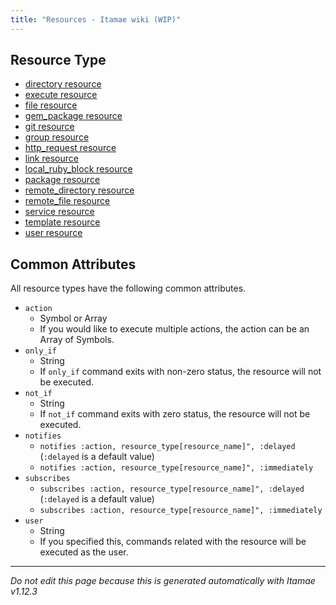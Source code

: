 ```yaml
---
title: "Resources - Itamae wiki (WIP)"
---
```


## Resource Type

- [directory resource](/directory-resource)
- [execute resource](/execute-resource)
- [file resource](/file-resource)
- [gem_package resource](/gem_package-resource)
- [git resource](/git-resource)
- [group resource](/group-resource)
- [http_request resource](/http_request-resource)
- [link resource](/link-resource)
- [local_ruby_block resource](/local_ruby_block-resource)
- [package resource](/package-resource)
- [remote_directory resource](/remote_directory-resource)
- [remote_file resource](/remote_file-resource)
- [service resource](/service-resource)
- [template resource](/template-resource)
- [user resource](/user-resource)

## Common Attributes

All resource types have the following common attributes.

- `action`
  - Symbol or Array
  - If you would like to execute multiple actions, the action can be an Array of Symbols.
- `only_if`
  - String
  - If `only_if` command exits with non-zero status, the resource will not be executed.
- `not_if`
  - String
  - If `not_if` command exits with zero status, the resource will not be executed.
- `notifies`
  - `notifies :action, resource_type[resource_name]", :delayed` (`:delayed` is a default value)
  - `notifies :action, resource_type[resource_name]", :immediately`
- `subscribes`
  - `subscribes :action, resource_type[resource_name]", :delayed` (`:delayed` is a default value)
  - `subscribes :action, resource_type[resource_name]", :immediately`
- `user`
  - String
  - If you specified this, commands related with the resource will be executed as the user.

***

_Do not edit this page because this is generated automatically with Itamae v1.12.3_
